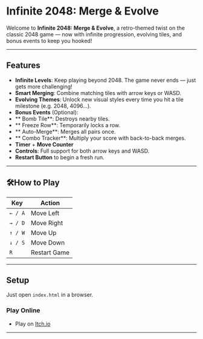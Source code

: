 # Infinite 2048: Merge & Evolve

Welcome to **Infinite 2048: Merge & Evolve**, a retro-themed twist on the classic 2048 game — now with infinite progression, evolving tiles, and bonus events to keep you hooked!

---

## Features

-  **Infinite Levels**: Keep playing beyond 2048. The game never ends — just gets more challenging!
-  **Smart Merging**: Combine matching tiles with arrow keys or WASD.
-  **Evolving Themes**: Unlock new visual styles every time you hit a tile milestone (e.g. 2048, 4096...).
-  **Bonus Events** (Optional):
- ** Bomb Tile**: Destroys nearby tiles.
- ** Freeze Row**: Temporarily locks a row.
- ** Auto-Merge**: Merges all pairs once.
- ** Combo Tracker**: Multiply your score with back-to-back merges.
- **Timer** + **Move Counter**
- **Controls**: Full support for both arrow keys and WASD.
- **Restart Button** to begin a fresh run.

---

## 🛠How to Play

| Key         | Action             |
|-------------|--------------------|
| `← / A`     | Move Left          |
| `→ / D`     | Move Right         |
| `↑ / W`     | Move Up            |
| `↓ / S`     | Move Down          |
| `R`         | Restart Game       |

---

## Setup

Just open `index.html` in a browser.

### Play Online
- Play on [Itch.io](https://magsnake.itch.io/2048)

---
